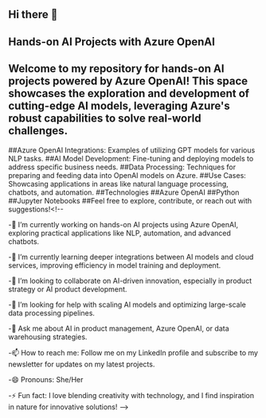 ## Hi there 👋

## Hands-on AI Projects with Azure OpenAI
## Welcome to my repository for hands-on AI projects powered by Azure OpenAI! This space showcases the exploration and development of cutting-edge AI models, leveraging Azure's robust capabilities to solve real-world challenges.


##Azure OpenAI Integrations: Examples of utilizing GPT models for various NLP tasks.
##AI Model Development: Fine-tuning and deploying models to address specific business needs.
##Data Processing: Techniques for preparing and feeding data into OpenAI models on Azure.
##Use Cases: Showcasing applications in areas like natural language processing, chatbots, and automation.
  ##Technologies
  ##Azure OpenAI
  ##Python
  ##Jupyter Notebooks
##Feel free to explore, contribute, or reach out with suggestions!<!--


-🔭 I’m currently working on hands-on AI projects using Azure OpenAI, exploring practical applications like NLP, automation, and advanced chatbots.

-🌱 I’m currently learning deeper integrations between AI models and cloud services, improving efficiency in model training and deployment.

-👯 I’m looking to collaborate on AI-driven innovation, especially in product strategy or AI product development.

-🤔 I’m looking for help with scaling AI models and optimizing large-scale data processing pipelines.

-💬 Ask me about AI in product management, Azure OpenAI, or data warehousing strategies.

-📫 How to reach me: Follow me on my LinkedIn profile and subscribe to my newsletter for updates on my latest projects.

-😄 Pronouns: She/Her

-⚡ Fun fact: I love blending creativity with technology, and I find inspiration in nature for innovative solutions!
-->

